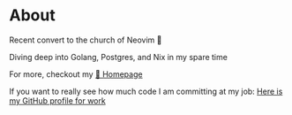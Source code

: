 # About
Recent convert to the church of Neovim 🛐

Diving deep into Golang, Postgres, and Nix in my spare time

For more, checkout my [🏡 Homepage](https://jprokay.com)

If you want to really see how much code I am committing at my job: [Here is my GitHub profile for work](https://github.com/jprokay-counterpart)
